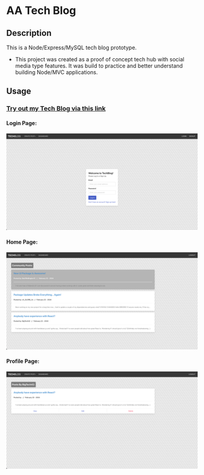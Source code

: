 # AA Tech Blog

## Description

This is a Node/Express/MySQL tech blog prototype. 

- This project was created as a proof of concept tech hub with social media type features. It was build to practice and better understand building Node/MVC applications.

## Usage

### [Try out my Tech Blog via this link](https://aa-tech-blog.onrender.com)

#### Login Page:
![login page](assets/techblog-sc-1.png)

#### Home Page:
![home page](assets/techblog-sc-2.png)

#### Profile Page:
![profile page](assets/techblog-sc-3.png)

